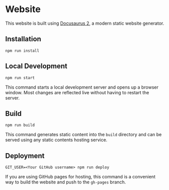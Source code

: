 # Website

This website is built using [Docusaurus 2](https://docusaurus.io/), a modern static website generator.

## Installation

```console
npm run install
```

## Local Development

```console
npm run start
```

This command starts a local development server and opens up a browser window. Most changes are reflected live without having to restart the server.

## Build

```console
npm run build
```

This command generates static content into the `build` directory and can be served using any static contents hosting service.

## Deployment

```console
GIT_USER=<Your GitHub username> npm run deploy
```

If you are using GitHub pages for hosting, this command is a convenient way to build the website and push to the `gh-pages` branch.
